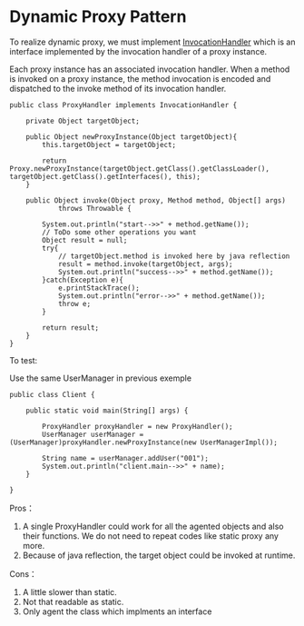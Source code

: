 # Dynamic Proxy Pattern

To realize dynamic proxy, we must implement [InvocationHandler](http://docs.oracle.com/javase/7/docs/api/java/lang/reflect/InvocationHandler.html) which is an interface implemented by the invocation handler of a proxy instance.

Each proxy instance has an associated invocation handler. When a method is invoked on a proxy instance, the method invocation is encoded and dispatched to the invoke method of its invocation handler.


```
public class ProxyHandler implements InvocationHandler {

    private Object targetObject;

    public Object newProxyInstance(Object targetObject){
        this.targetObject = targetObject;

        return Proxy.newProxyInstance(targetObject.getClass().getClassLoader(), targetObject.getClass().getInterfaces(), this);
    }

    public Object invoke(Object proxy, Method method, Object[] args)
            throws Throwable {

        System.out.println("start-->>" + method.getName());
        // ToDo some other operations you want
        Object result = null;
        try{
            // targetObject.method is invoked here by java reflection
            result = method.invoke(targetObject, args);
            System.out.println("success-->>" + method.getName());
        }catch(Exception e){
            e.printStackTrace();
            System.out.println("error-->>" + method.getName());
            throw e;
        }

        return result;
    }
}

```

To test:

Use the same UserManager in previous exemple

```
public class Client {

    public static void main(String[] args) {

        ProxyHandler proxyHandler = new ProxyHandler();
        UserManager userManager = (UserManager)proxyHandler.newProxyInstance(new UserManagerImpl());

        String name = userManager.addUser("001");
        System.out.println("client.main-->>" + name);
    }

}
```

Pros：
1. A single ProxyHandler could work for all the agented objects and also their functions. We do not need to repeat codes like static proxy any more.
2. Because of java reflection, the target object could be invoked at runtime.

Cons：
1. A little slower than static.
2. Not that readable as static.
3. Only agent the class which implments an interface
